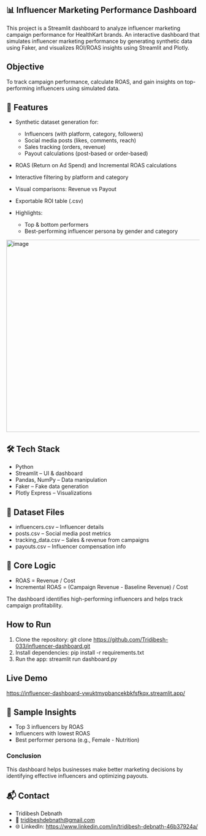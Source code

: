 ## 📊 Influencer Marketing Performance Dashboard
This project is a Streamlit dashboard to analyze influencer marketing campaign performance for HealthKart brands.
An interactive dashboard that simulates influencer marketing performance by generating synthetic data using Faker, and visualizes ROI/ROAS insights using Streamlit and Plotly.

##  Objective
To track campaign performance, calculate ROAS, and gain insights on top-performing influencers using simulated data.

## 🚀 Features
- Synthetic dataset generation for:
    - Influencers (with platform, category, followers)
    - Social media posts (likes, comments, reach)
    - Sales tracking (orders, revenue)
    - Payout calculations (post-based or order-based)

- ROAS (Return on Ad Spend) and Incremental ROAS calculations
- Interactive filtering by platform and category
- Visual comparisons: Revenue vs Payout
- Exportable ROI table (.csv)

- Highlights:
  - Top & bottom performers
  - Best-performing influencer persona by gender and category

<img width="955" height="502" alt="image" src="https://github.com/user-attachments/assets/f76e3d16-a8d5-4f21-a5c9-be88d4643c67" />

## 🛠️ Tech Stack
- Python
- Streamlit – UI & dashboard
- Pandas, NumPy – Data manipulation
- Faker – Fake data generation
- Plotly Express – Visualizations

## 📁 Dataset Files
- influencers.csv – Influencer details
- posts.csv – Social media post metrics
- tracking_data.csv – Sales & revenue from campaigns
- payouts.csv – Influencer compensation info

## 🧠 Core Logic
- ROAS = Revenue / Cost
- Incremental ROAS = (Campaign Revenue - Baseline Revenue) / Cost

The dashboard identifies high-performing influencers and helps track campaign profitability.

##  **How to Run**
1. Clone the repository:
   git clone https://github.com/Tridibesh-033/influencer-dashboard.git
2. Install dependencies:
   pip install -r requirements.txt
3. Run the app:
   streamlit run dashboard.py

## **Live Demo**
   https://influencer-dashboard-vwuktmypbancekbkfsfkqx.streamlit.app/

## 📌 Sample Insights
- Top 3 influencers by ROAS
- Influencers with lowest ROAS
- Best performer persona (e.g., Female - Nutrition)
   
###  **Conclusion**
This dashboard helps businesses make better marketing decisions by identifying effective influencers and optimizing payouts.

## 📬 Contact
- Tridibesh Debnath
- 📧 tridibeshdebnath@gmail.com
- 🌐 LinkedIn: https://www.linkedin.com/in/tridibesh-debnath-46b37924a/
